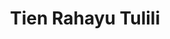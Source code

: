 ---
title: "Tien Rahayu Tulili"
image: "images/team/tien-tulili.jpg"
position: "phd student"
weight: 100
status:
  promoted: false # appear in home page
  former: false # former group member
contact:
  email: "t.r.tulili@rug.nl"
  phone: "+31 50 36 33939"
  room: "593 (Bernoulliborg, building 5161)"
publications:
  pure: "https://research.rug.nl/en/persons/tien-tulili/publications/"
  orchid: "https://orcid.org/0000-0002-1890-7407"
social:
  linkedin: "https://www.linkedin.com/in/tien-tulili-9b27242a/?originalSubdomain=id"
  Twitter: "https://twitter.com/TuliliTien"
topics:
  - Natural Language Processing
  - Emotion Detection in Software Engineering
  - Mining Software Repository 
---